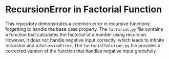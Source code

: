 # RecursionError in Factorial Function
This repository demonstrates a common error in recursive functions: forgetting to handle the base case properly. The `factorial.py` file contains a function that calculates the factorial of a number using recursion.  However, it does not handle negative input correctly, which leads to infinite recursion and a `RecursionError`. The `factorialSolution.py` file provides a corrected version of the function that handles negative input gracefully.